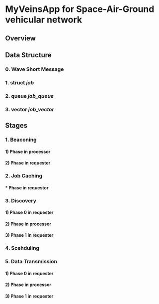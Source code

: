 # MyVeinsApp for Space-Air-Ground vehicular network

## Overview

## Data Structure
### 0. Wave Short Message
### 1. struct *job*
### 2. queue<int> *job_queue*
### 3. vector<int> *job_vector*

## Stages
### 1. Beaconing
#### 1) Phase in processor

#### 2) Phase in requester

### 2. Job Caching
#### * Phase in requestor

### 3. Discovery
#### 1) Phase 0 in requester

#### 2) Phase in processor

#### 3) Phase 1 in requester

### 4. Scehduling

### 5. Data Transmission
#### 1) Phase 0 in requester

#### 2) Phase in processor

#### 3) Phase 1 in requester
